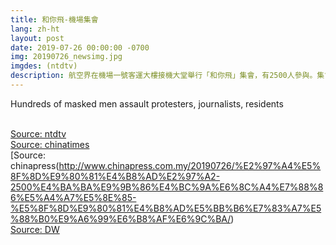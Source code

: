 ```yaml
---
title: 和你飛-機場集會
lang: zh-ht
layout: post
date: 2019-07-26 00:00:00 -0700
img: 20190726_newsimg.jpg
imgdes: (ntdtv)
description: 航空界在機場一號客運大樓接機大堂舉行「和你飛」集會，有2500人參與。集會人士要求政府回應民間的五大訴求：撤回修例、撤回暴動定性、撤銷檢控被捕人士、成立獨立調查委員會追究警隊濫權、立即雙普選。
---
```


Hundreds of masked men assault protesters, journalists, residents

<br>[Source: ntdtv](https://www.ntdtv.com/gb/2019/07/27/a102631398.html)
<br>[Source: chinatimes](https://www.chinatimes.com/newspapers/20190727000538-260102?chdtv)
<br>[Source: chinapress(http://www.chinapress.com.my/20190726/%E2%97%A4%E5%8F%8D%E9%80%81%E4%B8%AD%E2%97%A2-2500%E4%BA%BA%E9%9B%86%E4%BC%9A%E6%8C%A4%E7%88%86%E5%A4%A7%E5%8E%85-%E5%8F%8D%E9%80%81%E4%B8%AD%E5%BB%B6%E7%83%A7%E5%88%B0%E9%A6%99%E6%B8%AF%E6%9C%BA/)
<br>[Source: DW](https://www.dw.com/zh/%E9%A6%99%E6%B8%AF%E6%9C%BA%E5%9C%BA%E9%9B%86%E4%BC%9A-%E8%AE%A9%E5%90%84%E5%9C%B0%E4%B9%98%E5%AE%A2%E7%9F%A5%E6%83%85/a-49758610)